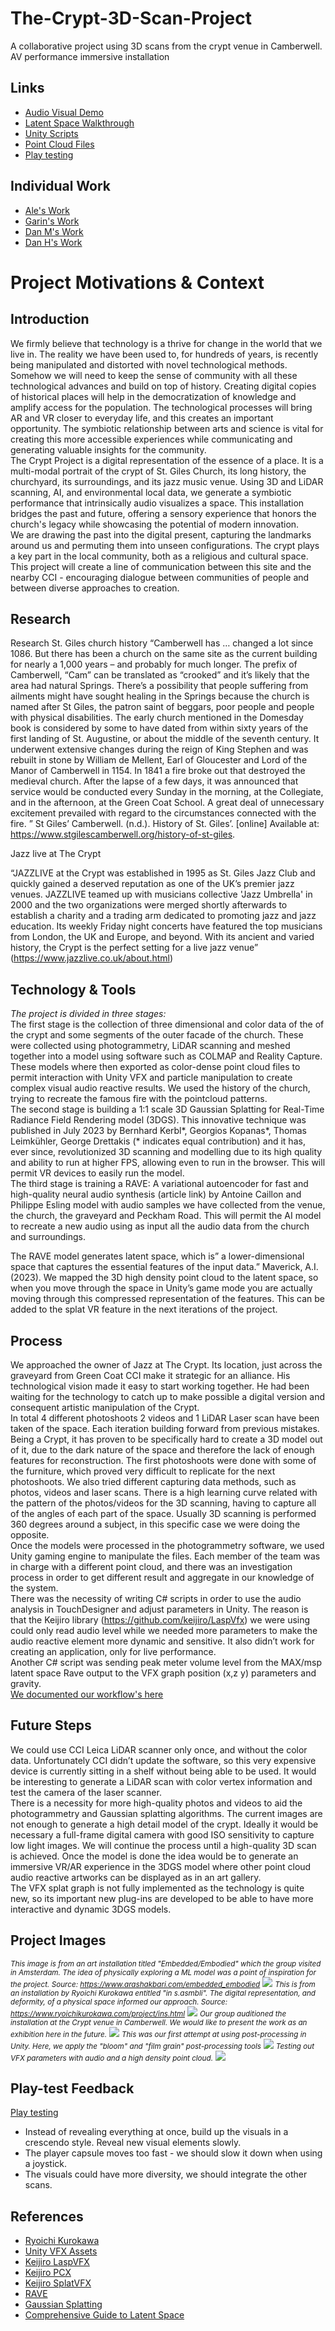 # The-Crypt-3D-Scan-Project
A collaborative project using 3D scans from the crypt venue in Camberwell. AV performance 
immersive installation 
## Links
<ul>

<li><a href="https://www.youtube.com/watch?v=zzSYYw-khpw">Audio Visual Demo</a></li>
<li><a href="https://www.youtube.com/watch?v=xj_bQgiA9XA">Latent Space Walkthrough</a></li>
<li><a href="https://youtu.be/fRDosbUNRPs"
<li><a href="/scripts/">Unity Scripts</a></li>
<li><a href="/point-files/">Point Cloud Files</a></li>
<li><a href="https://youtu.be/KsOUHFzbIe4">Play testing</a></li>
</ul>

## Individual Work

<ul>
<li><a href="https://artslondon-my.sharepoint.com/personal/i_diazcardenas0520231_arts_ac_uk/_layouts/15/onedrive.aspx?csf=1&web=1&e=WMvZM7&cid=f5c0319e%2D4ab0%2D4ad8%2Db4ec%2Dd56193b306b8&id=%2Fpersonal%2Fi%5Fdiazcardenas0520231%5Farts%5Fac%5Fuk%2FDocuments%2FCrypt%5Fsplats%5F&FolderCTID=0x01200048B212D4753AE54CB17EC4F8E982CF19&view=0">Ale's Work</a></li>
<li><a href="https://artslondon-my.sharepoint.com/:f:/g/personal/g_curtis0220231_arts_ac_uk/EoysP8X4Os5GgSUb1CGO8BMBiaZXZ0AiMHKJmbCwqvR5gQ?e=gNkRNr">Garin's Work</a></li>
<li><a href="https://artslondon-my.sharepoint.com/:f:/g/personal/d_manz0620231_arts_ac_uk/Ehphf6mMzbNDkNeLpUS0KZIBIMGlKUTKnTNRqnB2U3eIFw?e=DYV6t9">Dan M's Work</a></li>
<li><a href="https://artslondon-my.sharepoint.com/:f:/g/personal/d_hearn0320231_arts_ac_uk/EpHL-4DkjAZOpiJfc85I9M8BghuY8dnL3jI4ZiSe7xSi9A?e=Hq3oEq">Dan H's Work</a></li>
</ul>

# Project Motivations & Context

## Introduction

We firmly believe that technology is a thrive for change in the world that we live in. The reality we have been used to, for hundreds of years, is recently being manipulated and distorted with novel technological methods. Somehow we will need to keep the sense of community with all these technological advances and build on top of history. Creating digital copies of historical places will help in the democratization of knowledge and amplify access for the population. The technological processes will bring AR and VR closer to everyday life, and this creates an important opportunity. The symbiotic relationship between arts and science is vital for creating this more accessible experiences while communicating and generating valuable insights for the community.
<br>
The Crypt Project is a digital representation of the essence of a place. It is a multi-modal portrait of the crypt of St. Giles Church, its long history, the churchyard, its surroundings, and its jazz music venue. Using 3D and LiDAR scanning, AI, and environmental local data, we generate a symbiotic performance that intrinsically audio visualizes a space.
This installation bridges the past and future, offering a sensory experience that honors the church's legacy while showcasing the potential of modern innovation.
<br>
We are drawing the past into the digital present, capturing the landmarks around us and permuting them into unseen configurations. The crypt plays a key part in the local community, both as a religious and cultural space. This project will create a line of communication between this site and the nearby CCI - encouraging dialogue between communities of people and between diverse approaches to creation.

## Research
Research
St. Giles church history
“Camberwell has … changed a lot since 1086. But there has been a church on the same site as the current building for nearly a 1,000 years – and probably for much longer. 
The prefix of Camberwell, “Cam” can be translated as “crooked” and it’s likely that the area had natural Springs.  There’s a possibility that people suffering from ailments might have sought healing in the Springs because the church is named after St Giles, the patron saint of beggars, poor people and people with physical disabilities. The early church mentioned in the Domesday book is considered by some to have dated from within sixty years of the first landing of St. Augustine, or about the middle of the seventh century. It underwent extensive changes during the reign of King Stephen and was rebuilt in stone by William de Mellent, Earl of Gloucester and Lord of the Manor of Camberwell in 1154. 
In 1841 a fire broke out that destroyed the medieval church. 
After the lapse of a few days, it was announced that service would be conducted every Sunday in the morning, at the Collegiate, and in the afternoon, at the Green Coat School. A great deal of unnecessary excitement prevailed with regard to the circumstances connected with the fire. 
” 
St Giles’ Camberwell. (n.d.). History of St. Giles’. [online] Available at: https://www.stgilescamberwell.org/history-of-st-giles.

Jazz live at The Crypt

“JAZZLIVE at the Crypt was established in 1995 as St. Giles Jazz Club and quickly gained a deserved reputation as one of the UK’s premier jazz venues. JAZZLIVE teamed up with musicians collective 'Jazz Umbrella' in 2000 and the two organizations were merged shortly afterwards to establish a charity and a trading arm dedicated to promoting jazz and jazz education. Its weekly Friday night concerts have featured the top musicians from London, the UK and Europe, and beyond.
With its ancient and varied history, the Crypt is the perfect setting for a live jazz venue” (https://www.jazzlive.co.uk/about.html)


## Technology & Tools

<em>The project is divided in three stages:</em>
<br>
The first stage is the collection of three dimensional and color data of the of the crypt and some segments of the outer facade of the church. These were collected using photogrammetry, LiDAR scanning and meshed together into a model using software such as COLMAP and Reality Capture. These models where then exported as color-dense point cloud files to permit interaction with Unity VFX and particle manipulation to create complex visual audio reactive results. We used the history of the church, trying to recreate the famous fire with the pointcloud patterns.
<br>
The second stage is building a 1:1 scale 3D Gaussian Splatting for Real-Time Radiance Field Rendering model (3DGS). This innovative technique was published in July 2023 by Bernhard Kerbl*, Georgios Kopanas*, Thomas Leimkühler, George Drettakis (* indicates equal contribution) and it has, ever since, revolutionized 3D scanning and modelling due to its high quality and ability to run at higher FPS, allowing even to run in the browser. This will permit VR devices to easily run the model. 
<br>
The third stage is training a RAVE: A variational autoencoder for fast and high-quality neural audio synthesis (article link) by Antoine Caillon and Philippe Esling model with audio samples we have collected from the venue, the church, the graveyard and Peckham Road. This will permit the AI model to recreate a new audio using as input all the audio data from the church and surroundings.
<br>

The RAVE model generates latent space, which is” a lower-dimensional space that captures the essential features of the input data.” Maverick, A.I. (2023).  We mapped the 3D high density point cloud to the latent space, so when you move through the space in Unity’s game mode you are actually moving through this compressed representation of the features. This can be added to the splat VR feature in the next iterations of the project.

## Process

We approached the owner of Jazz at The Crypt. Its location, just across the graveyard from Green Coat CCI make it strategic for an alliance. His technological vision made it easy to start working together. He had been waiting for the technology to catch up to make possible a digital version and consequent artistic manipulation of the Crypt.
<br>
In total 4 different photoshoots 2 videos and 1 LiDAR Laser scan have been taken of the space. Each iteration building forward from previous mistakes. Being a Crypt, it has proven to be specifically hard to create a 3D model out of it, due to the dark nature of the space and therefore the lack of enough features for reconstruction. The first photoshoots were done with some of the furniture, which proved very difficult to replicate for the next photoshoots. We also tried different capturing data methods, such as photos, videos and laser scans. There is a high learning curve related with the pattern of the photos/videos for the 3D scanning, having to capture all of the angles of each part of the space. Usually 3D scanning is performed 360 degrees around a subject, in this specific case we were doing the opposite. 
<br>
Once the models were processed in the photogrammetry software, we used Unity gaming engine to manipulate the files. Each member of the team was in charge with a different point cloud, and there was an investigation process in order to get different result and aggregate in our knowledge of the system.
<br>
There was the necessity of writing C# scripts in order to use the audio analysis in TouchDesigner and adjust parameters in Unity. The reason is that the Keijiro library (https://github.com/keijiro/LaspVfx) we were using could only read audio level while we needed more parameters to make the audio reactive element more dynamic and sensitive. It also didn’t work for creating an application, only for live performance.
<br>
Another C# script was sending peak meter volume level from the MAX/msp latent space Rave output to the VFX graph position (x,z y)  parameters and gravity.
<br>
<a href="https://kiwi-cymbal-81e.notion.site/Workflow-bd7e659999474b6592b48ed8f4e8aa33">We documented our workflow's here</a>

## Future Steps

We could use CCI Leica LiDAR scanner only once, and without the color data. Unfortunately CCI didn’t update the software, so this very expensive device is currently sitting in a shelf without being able to be used. It would be interesting to generate a LiDAR scan with color vertex information and test the camera of the laser scanner.
<br>
There is a necessity for more high-quality photos and videos to aid the photogrammetry and Gaussian splatting algorithms. The current images are not enough to generate a high detail model of the crypt. Ideally it would be necessary a full-frame digital camera with good ISO sensitivity to capture low light images. We will continue the process until a high-quality 3D scan is achieved.
Once the model is done the idea would be to generate an immersive VR/AR experience in the 3DGS model where other point cloud audio reactive artworks can be displayed as in an art gallery.
<br>
The VFX splat graph is not fully implemented as the technology is quite new, so its important new plug-ins are developed to be able to have more interactive and dynamic 3DGS models.
## Project Images
<small><em>This image is from an art installation titled "Embedded/Embodied" which the group visited in Amsterdam. The idea of physically exploring a ML model was a point of inspiration for the project. Source: https://www.arashakbari.com/embedded_embodied</em></small>
<image src="images/EmbeddedEmboddied.jpeg">
<small><em>This is from an installation by Ryoichi Kurokawa entitled "in s.asmbli". The digital representation, and deformity, of a physical space informed our approach. Source: https://www.ryoichikurokawa.com/project/ins.html</em></small>
<image src="images/ins_still_eq_4.jpg">
<small><em>Our group auditioned the installation at the Crypt venue in Camberwell. We would like to present the work as an exhibition here in the future.</em></small>
<image src="images/WhatsApp Image 2024-06-05 at 21.06.10_fa16c029.jpg">
<small><em>This was our first attempt at using post-processing in Unity. Here, we apply the "bloom" and "film grain" post-processing tools</em></small>
<image src="images/IMG_3576.jpg">
<small><em>Testing out VFX parameters with audio and a high density point cloud.</em></small>
<image src="images/IMG_3577.jpg">


## Play-test Feedback
<a href="https://youtu.be/KsOUHFzbIe4">Play testing</a>
<ul>
<li>Instead of revealing everything at once, build up the visuals in a crescendo style. Reveal new visual elements slowly.</li>
<li>The player capsule moves too fast - we should slow it down when using a joystick.</li>
<li>The visuals could have more diversity, we should integrate the other scans.</li>
</ul>

## References

<ul>
<li><a href="https://www.instagram.com/p/Cx-sj4sN-7L/">Ryoichi Kurokawa</a></li>
<li><a href="https://github.com/keijiro/VfxGraphAssets">Unity VFX Assets</a></li>
<li><a href="https://github.com/keijiro/LaspVfx">Keijiro LaspVFX</a></li>
<li><a href="https://github.com/keijiro/Pcx">Keijiro PCX</a></li>
<li><a href="https://github.com/keijiro/PlatVFX">Keijiro SplatVFX</a></li>
<li><a href="https://github.com/acids-ircam/RAVE">RAVE</a></li>
<li><a href="https://github.com/jonstephens85/gaussian-splatting-Windows">Gaussian Splatting</a></li>
<li><a href="https://samanemami.medium.com/a-comprehensive-guide-to-latent-space-9ae7f72bdb2f#:~:text=Latent%20space%20is%20a%20lower">Comprehensive Guide to Latent Space</a></li>
</ul>
